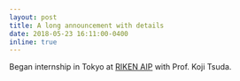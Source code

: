 ```yaml
---
layout: post
title: A long announcement with details
date: 2018-05-23 16:11:00-0400
inline: true
---
```

Began internship in Tokyo at [RIKEN AIP](http://www.riken.jp/en/research/labs/aip/) with Prof. Koji Tsuda.
